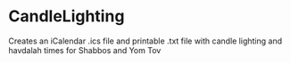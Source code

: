 # CandleLighting
 Creates an iCalendar .ics file and printable .txt file with candle lighting and havdalah times for Shabbos and Yom Tov
